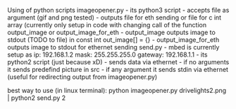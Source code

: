 Using of python scripts
	imageopener.py 
		- its python3 script
		- accepts file as argument (gif and png tested)
		- outputs file for eth sending or file for c int array (currently only setup in code with changing call of the function output_image or output_image_for_eth
			- output_image outputs image to stdout (TODO to file) in const int out_image[] = {}
			- output_image_for_eth outputs image to stdout for ethernet sending
	send.py
		- mbed is currently setup as 
			ip: 	 192.168.1.2
			mask: 	 255.255.255.0
			gateway: 192.168.1.1
		- its python2 script (just because xD)
		- sends data via ethernet 
		- if no arguments it sends predefind picture in src
		- if any argument it sends stdin via ethernet (useful for redirecting output from imageopener.py)

best way to use (in linux terminal):
	python imageopener.py drivelights2.png | python2 send.py 2
